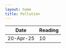 ```yaml
---
layout: home
title: Pollution
---
```


| Date    | Reading |
| -------- | ------- |
| 20-Apr-25  | 10    |